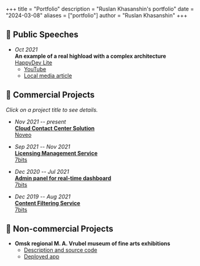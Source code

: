 +++
title = "Portfolio"
description = "Ruslan Khasanshin's portfolio"
date = "2024-03-08"
aliases = ["portfolio"]
author = "Ruslan Khasanshin"
+++

## 📢 Public Speeches

- *Oct 2021*\
  **An example of a real highload with a complex architecture**\
  [HappyDev Lite](https://happydev-lite.ru)
  - [YouTube](https://www.youtube.com/watch?v=niqirgfKVLA)
  - [Local media article](https://tramplin.media/news/4/2197)

## 🤝 Commercial Projects

*Click on a project title to see details.*

- *Nov 2021 -- present*\
  **[Cloud Contact Center Solution](4/)**\
  [Noveo](https://noveogroup.com)

- *Sep 2021 -- Nov 2021*\
  **[Licensing Management Service](3/)**\
  [7bits](https://7bits.it)

- *Dec 2020 -- Jul 2021*\
  **[Admin panel for real-time dashboard](2/)**\
  [7bits](https://7bits.it)

- *Dec 2019 -- Aug 2021*\
  **[Content Filtering Service](1/)**\
  [7bits](https://7bits.it)

## 🏹 Non-commercial Projects

- **Omsk regional M. A. Vrubel museum of fine arts exhibitions**
  - [Description and source code](https://github.com/hu553in/vrubel-museum-exhibitions)
  - [Deployed app](https://vrubel-museum-exhibitions.netlify.app)
